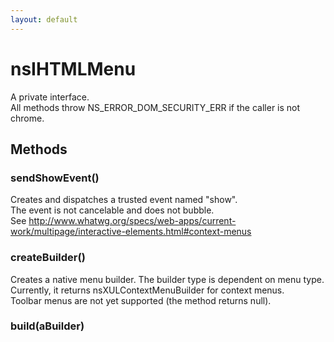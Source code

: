 ```yaml
---
layout: default
---
```


# nsIHTMLMenu #
  
A private interface.  
All methods throw NS_ERROR_DOM_SECURITY_ERR if the caller is not chrome.  
  

## Methods ##

### sendShowEvent() ###
  
Creates and dispatches a trusted event named "show".  
The event is not cancelable and does not bubble.  
See http://www.whatwg.org/specs/web-apps/current-work/multipage/interactive-elements.html#context-menus  
  

### createBuilder() ###
  
Creates a native menu builder. The builder type is dependent on menu type.  
Currently, it returns nsXULContextMenuBuilder for context menus.  
Toolbar menus are not yet supported (the method returns null).  
  

### build(aBuilder) ###
